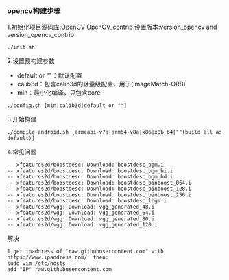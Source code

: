 ### opencv构建步骤

1.初始化项目源码库:OpenCV OpenCV_contrib 设置版本:version_opencv and version_opencv_contrib
```
./init.sh
```

2.设置预构建参数 
- default or ""：默认配置
- calib3d：包含calib3d的轻量级配置，用于(ImageMatch-ORB)
- min：最小化编译，只包含core

```
./config.sh [min|calib3d|default or ""]
```

3.开始构建
```
./compile-android.sh [armeabi-v7a|arm64-v8a|x86|x86_64|""(build all as default)]
```

4.常见问题
```
-- xfeatures2d/boostdesc: Download: boostdesc_bgm.i
-- xfeatures2d/boostdesc: Download: boostdesc_bgm_bi.i
-- xfeatures2d/boostdesc: Download: boostdesc_bgm_hd.i
-- xfeatures2d/boostdesc: Download: boostdesc_binboost_064.i
-- xfeatures2d/boostdesc: Download: boostdesc_binboost_128.i
-- xfeatures2d/boostdesc: Download: boostdesc_binboost_256.i
-- xfeatures2d/boostdesc: Download: boostdesc_lbgm.i
-- xfeatures2d/vgg: Download: vgg_generated_48.i
-- xfeatures2d/vgg: Download: vgg_generated_64.i
-- xfeatures2d/vgg: Download: vgg_generated_80.i
-- xfeatures2d/vgg: Download: vgg_generated_120.i
```

解决
```
1.get ipaddress of "raw.githubusercontent.com" with https://www.ipaddress.com/  then:
sudo vim /etc/hosts
add "IP" raw.githubusercontent.com
```
